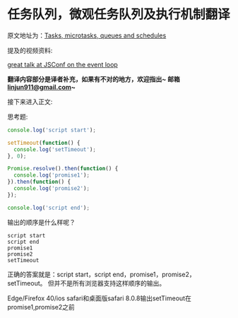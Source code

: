 # 任务队列，微观任务队列及执行机制翻译

原文地址为：[Tasks, microtasks, queues and schedules](https://jakearchibald.com/2015/tasks-microtasks-queues-and-schedules/)

提及的视频资料:

[great talk at JSConf on the event loop](https://www.youtube.com/watch?v=8aGhZQkoFbQ)

**翻译内容部分是译者补充，如果有不对的地方，欢迎指出~ 邮箱 linjun911@gmail.com~**

接下来进入正文:

思考题:

```javascript
console.log('script start');

setTimeout(function() {
  console.log('setTimeout');
}, 0);

Promise.resolve().then(function() {
  console.log('promise1');
}).then(function() {
  console.log('promise2');
});

console.log('script end');
```

输出的顺序是什么样呢？

```
script start
script end
promise1
promise2
setTimeout
```

正确的答案就是：script start，script end，promise1，promise2，setTimeout。 但并不是所有浏览器支持这样顺序的输出。

Edge/Firefox 40/ios safari和桌面版safari 8.0.8输出setTimeout在promise1,promise2之前
